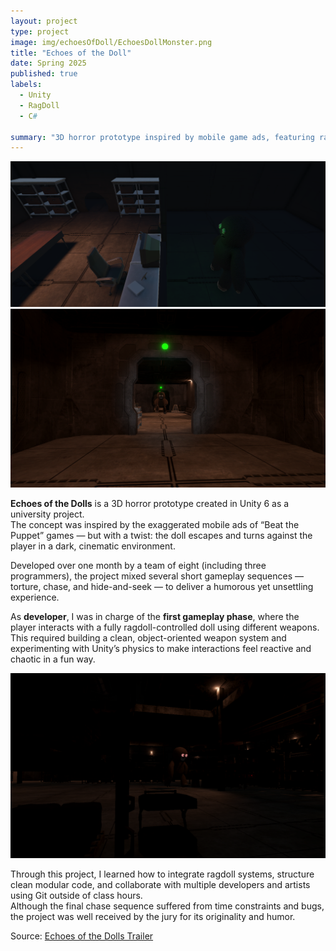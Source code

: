 ```yaml
---
layout: project
type: project
image: img/echoesOfDoll/EchoesDollMonster.png
title: "Echoes of the Doll"
date: Spring 2025
published: true
labels:
  - Unity
  - RagDoll
  - C#
  
summary: "3D horror prototype inspired by mobile game ads, featuring ragdoll physics and multi-phase gameplay."
---
```


<img class="img-fluid" src="../img/echoesOfDoll/EchoesDollMonster.png">
<img class="img-fluid" src="../img/echoesOfDoll/EchoesDollChase.png">

**Echoes of the Dolls** is a 3D horror prototype created in Unity 6 as a university project.  
The concept was inspired by the exaggerated mobile ads of “Beat the Puppet” games — but with a twist: the doll escapes and turns against the player in a dark, cinematic environment.

Developed over one month by a team of eight (including three programmers), the project mixed several short gameplay sequences — torture, chase, and hide-and-seek — to deliver a humorous yet unsettling experience.

As **developer**, I was in charge of the **first gameplay phase**, where the player interacts with a fully ragdoll-controlled doll using different weapons.  
This required building a clean, object-oriented weapon system and experimenting with Unity’s physics to make interactions feel reactive and chaotic in a fun way.

<img class="img-fluid" src="../img/echoesOfDoll/EchoesDollSeek.png">

Through this project, I learned how to integrate ragdoll systems, structure clean modular code, and collaborate with multiple developers and artists using Git outside of class hours.  
Although the final chase sequence suffered from time constraints and bugs, the project was well received by the jury for its originality and humor.

Source: <a href="https://www.youtube.com/watch?v=6ZDrD4WmJgY">Echoes of the Dolls Trailer</a>

